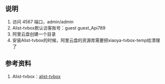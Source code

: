 ## 说明
1. 访问 4567 端口，admin/admin
2. Alist-tvbox默认访客账号：guest guest_Api789
3. 阿里云盘创建一个目录
4. 安装Alist-tvbox的时候，阿里云盘的资源库需要把xiaoya-tvbox-temp给清理了

## 参考资料
1. Alist-tvbox：[alist-tvbox](https://github.com/power721/alist-tvbox/blob/master/doc/README_zh.md)